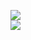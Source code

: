 [![](https://img.shields.io/badge/Made%20With-Github%20Spray-lightgrey.svg?style=for-the-badge&logo=github)](https://github.com/Annihil/github-spray#27421)  
[![](https://i.imgur.com/2DrTn0Z.gif)](https://github.com/Annihil/github-spray)